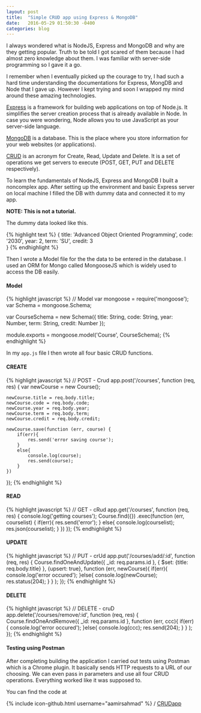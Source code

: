 ```yaml
---
layout: post
title:  "Simple CRUD app using Express & MongoDB"
date:   2016-05-29 01:50:30 -0400
categories: blog
---
```


I always wondered what is NodeJS, Express and MongoDB and why are they getting popular. Truth to be told I got
scared of them because I had almost zero knowledge about them. I was familiar with server-side programming so
I gave it a go.


I remember when I eventually picked up the courage to try, I had such a hard time understanding the documentations for Express, MongDB and Node that I gave up. However I kept trying and soon I wrapped my mind around these amazing
technologies.


[Express](http://expressjs.com/) is a framework for building web applications on top of Node.js. It simplifies the server creation process that is already available in Node. In case you were wondering, Node allows you to use JavaScript as your server-side language.


[MongoDB](https://www.mongodb.com/) is a database. This is the place where you store information for your web websites (or applications).


[CRUD](https://en.wikipedia.org/wiki/Create,_read,_update_and_delete) is an acronym for Create, Read, Update and Delete. It is a set of operations we get servers to execute (POST, GET, PUT and DELETE respectively).

To learn the fundamentals of NodeJS, Express and MongoDB I built a noncomplex app. After setting up the environment and basic Express server on local machine I filled the DB with dummy data and connected it to my app.

**NOTE: This is not a tutorial.**

The dummy data looked like this.

{% highlight text %}
{
   title: 'Advanced Object Oriented Programming',
   code: '2030',
   year: 2,
   term: 'SU',
   credit: 3  
}
{% endhighlight %}

Then I wrote a Model file for the the data to be entered in the database. I used an ORM for Mongo called MongooseJS which is widely used to access the DB easily.

#### Model

{% highlight javascript %}
// Model
var mongoose = require('mongoose');
var Schema = mongoose.Schema;

var CourseSchema = new Schema({
   title: String,
   code: String,
   year: Number,
   term: String,
   credit: Number
});

module.exports = mongoose.model('Course', CourseSchema);
{% endhighlight %}

In my `app.js` file I then wrote all four basic CRUD functions.

#### CREATE

{% highlight javascript %}
// POST - Crud
app.post('/courses', function (req, res) {
    var newCourse = new Course();
    
    newCourse.title = req.body.title;
    newCourse.code = req.body.code;
    newCourse.year = req.body.year;
    newCourse.term = req.body.term;
    newCourse.credit = req.body.credit;
    
    newCourse.save(function (err, course) {
        if(err){
            res.send('error saving course');
        }
        else{
            console.log(course);
            res.send(course);
        }
    })
});
{% endhighlight %}

#### READ

{% highlight javascript %}
// GET - cRud
app.get('/courses', function (req, res) {
    console.log('getting courses');
    Course.find({})
    .exec(function (err, courselist) {
        if(err){
            res.send('error');
        }
        else{
            console.log(courselist);
            res.json(courselist);
        }
    })
});
{% endhighlight %}

#### UPDATE

{% highlight javascript %}
// PUT - crUd
app.put('/courses/add/:id', function (req, res) {
    Course.findOneAndUpdate({
        _id: req.params.id
    },
    { $set: {title: req.body.title} },
    {upsert: true},
     function (err, newCourse){
         if(err){
             console.log('error occured');
         }else{
             console.log(newCourse);
             res.status(204);
         }
     }
    );
});
{% endhighlight %}

#### DELETE

{% highlight javascript %}
// DELETE - cruD
app.delete('/courses/remove/:id', function (req, res) {
    Course.findOneAndRemove({
        _id: req.params.id
    },
     function (err, ccc){
         if(err){
             console.log('error occured');
         }else{
             console.log(ccc);
             res.send(204);
         }
     }
    );
});
{% endhighlight %}

#### Testing using Postman
After completing building the application I carried out tests using Postman which is a Chrome plugin. It basically sends HTTP requests to a URL of our choosing. We can even pass in parameters and use all four CRUD operations. Everything worked like it was supposed to.


You can find the code at


{% include icon-github.html username="aamirsahmad" %} /
[CRUDapp](https://github.com/aamirsahmad/CRUDapp)
